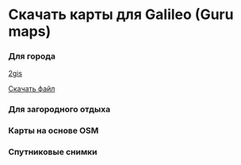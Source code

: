 # Скачать карты для Galileo (Guru maps)

### Для города
[2gis](https://www.nsf.ie/wp-content/uploads/2016/06/header-download-e1466251363834.jpg)

<a href="https://www.nsf.ie/wp-content/uploads/2016/06/header-download-e1466251363834.jpg" download>Скачать файл</a>



### Для загородного отдыха

### Карты на основе OSM

### Спутниковые снимки

